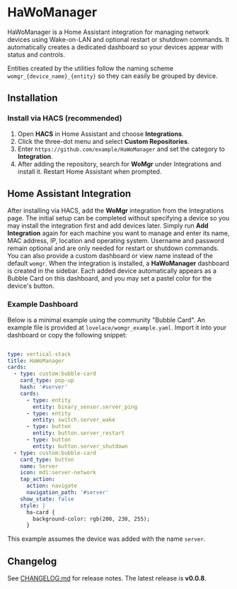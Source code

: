 # HaWoManager

HaWoManager is a Home Assistant integration for managing network devices using Wake-on-LAN and optional restart or shutdown commands. It automatically creates a dedicated dashboard so your devices appear with status and controls.

Entities created by the utilities follow the naming scheme
`womgr_{device_name}_{entity}` so they can easily be grouped by device.

## Installation

### Install via HACS (recommended)

1. Open **HACS** in Home Assistant and choose **Integrations**.
2. Click the three-dot menu and select **Custom Repositories**.
3. Enter `https://github.com/example/HaWoManager` and set the category to **Integration**.
4. After adding the repository, search for **WoMgr** under Integrations and install it.
   Restart Home Assistant when prompted.


## Home Assistant Integration
After installing via HACS, add the **WoMgr** integration from the Integrations page. The initial setup can be completed without specifying a device so you may install the integration first and add devices later. Simply run **Add Integration** again for each machine you want to manage and enter its name, MAC address, IP, location and operating system. Username and password remain optional and are only needed for restart or shutdown commands. You can also provide a custom dashboard or view name instead of the default `womgr`. When the integration is installed, a **HaWoManager** dashboard is created in the sidebar. Each added device automatically appears as a Bubble Card on this dashboard, and you may set a pastel color for the device's button.
### Example Dashboard

Below is a minimal example using the community "Bubble Card".  An example file is provided at `lovelace/womgr_example.yaml`.  Import it into your dashboard or copy the following snippet:

```yaml

type: vertical-stack
title: HaWoManager
cards:
  - type: custom:bubble-card
    card_type: pop-up
    hash: '#server'
    cards:
      - type: entity
        entity: binary_sensor.server_ping
      - type: entity
        entity: switch.server_wake
      - type: button
        entity: button.server_restart
      - type: button
        entity: button.server_shutdown
  - type: custom:bubble-card
    card_type: button
    name: Server
    icon: mdi:server-network
    tap_action:
      action: navigate
      navigation_path: '#server'
    show_state: false
    style: |
      ha-card {
        background-color: rgb(200, 230, 255);
      }
```

This example assumes the device was added with the name `server`.


## Changelog

See [CHANGELOG.md](CHANGELOG.md) for release notes. The latest release is **v0.0.8**.
